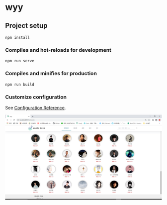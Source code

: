 # wyy

## Project setup
```
npm install
```

### Compiles and hot-reloads for development
```
npm run serve
```

### Compiles and minifies for production
```
npm run build
```

### Customize configuration
See [Configuration Reference](https://cli.vuejs.org/config/).


![1](https://github.com/czh13/-pc/blob/main/%E9%9F%B3%E4%B9%90%E7%BD%91%E7%AB%99/%E5%BE%AE%E4%BF%A1%E6%88%AA%E5%9B%BE_20210601002045.png)
